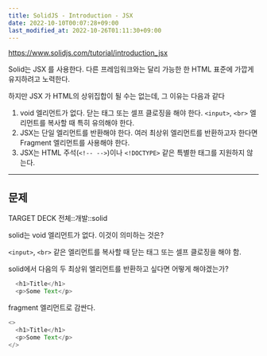 ```yaml
---
title: SolidJS - Introduction - JSX
date: 2022-10-10T00:07:28+09:00
last_modified_at: 2022-10-26T01:11:30+09:00
---
```


https://www.solidjs.com/tutorial/introduction_jsx

Solid는 JSX 를 사용한다. 다른 프레임워크와는 달리 가능한 한 HTML 표준에 가깝게 유지하려고 노력한다.

하지만 JSX 가 HTML의 상위집합이 될 수는 없는데, 그 이유는 다음과 같다
1. void 엘리먼트가 없다. 닫는 태그 또는 셀프 클로징을 해야 한다. `<input>`, `<br>` 엘리먼트를 복사할 때 특히 유의해야 한다.
2. JSX는 단일 엘리먼트를 반환해야 한다. 여러 최상위 엘리먼트를 반환하고자 한다면 Fragment 엘리먼트를 사용해야 한다.
3. JSX는 HTML 주석(`<!-- -->`)이나 `<!DOCTYPE>` 같은 특별한 태그를 지원하지 않는다.

---

## 문제

TARGET DECK
전체::개발::solid

<!--ankiQ-->

solid는 void 엘리먼트가 없다. 이것이 의미하는 것은?

<!--ankiA-->

`<input>`, `<br>` 같은 엘리먼트를 복사할 때 닫는 태그 또는 셀프 클로징을 해야 함.

<!--ankiE-->
<!--ID: 1664943671024-->


<!--ankiQ-->

solid에서 다음의 두 최상위 엘리먼트를 반환하고 싶다면 어떻게 해야겠는가?

```ts
  <h1>Title</h1>
  <p>Some Text</p>
```

<!--ankiA-->

fragment 엘리먼트로 감싼다.

```ts
<>
  <h1>Title</h1>
  <p>Some Text</p>
</>
```

<!--ankiE-->
<!--ID: 1664943850598-->

